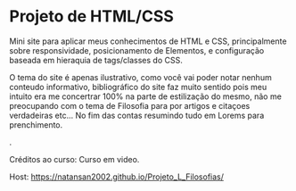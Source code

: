# Projeto de HTML/CSS 

Mini site para aplicar meus conhecimentos de HTML e CSS, principalmente sobre responsividade, posicionamento de Elementos, e configuração baseada em hieraquia de tags/classes do CSS.

O tema do site é apenas ilustrativo, como você vai poder notar nenhum conteudo informativo, bibliográfico do site faz muito sentido pois meu intuito era me concertrar 100% na parte de estilização do mesmo, não me preocupando com o tema de Filosofia para por artigos e citaçoes verdadeiras etc... No fim das contas resumindo tudo em Lorems para prenchimento.

.  

Créditos ao curso: Curso em video.

Host: https://natansan2002.github.io/Projeto_L_Filosofias/ 
